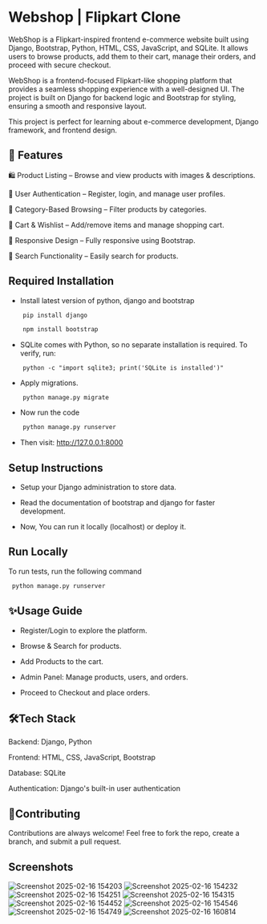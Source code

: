 
# Webshop | Flipkart Clone                        
WebShop is a Flipkart-inspired frontend e-commerce website built using Django, Bootstrap, Python, HTML, CSS, JavaScript, and SQLite. It allows users to browse products, add them to their cart, manage their orders, and proceed with secure checkout.

WebShop is a frontend-focused Flipkart-like shopping platform that provides a seamless shopping experience with a well-designed UI. The project is built on Django for backend logic and Bootstrap for styling, ensuring a smooth and responsive layout.

This project is perfect for learning about e-commerce development, Django framework, and frontend design.


## 🚀 Features

🛍️ Product Listing – Browse and view products with images & descriptions.

🔑 User Authentication – Register, login, and manage user profiles.

📂 Category-Based Browsing – Filter products by categories.

🛒 Cart & Wishlist – Add/remove items and manage shopping cart.

🌟 Responsive Design – Fully responsive using Bootstrap.

🔎 Search Functionality – Easily search for products.

## Required Installation
- Install latest version of python, django and bootstrap
```bash
    pip install django

    npm install bootstrap
 ```
- SQLite comes with Python, so no separate installation is required.
    To verify, run:
```
    python -c "import sqlite3; print('SQLite is installed')"
```

- Apply migrations.
```
    python manage.py migrate
```

- Now run the code
``` bash
    python manage.py runserver
 ```

- Then visit: http://127.0.0.1:8000

## Setup Instructions

- Setup your Django administration to store data.

- Read the documentation of bootstrap and django for faster development.

- Now, You can run it locally (localhost) or deploy it.


## Run Locally

To run tests, run the following command

```bash
 python manage.py runserver
```


## ✨Usage Guide

- Register/Login to explore the platform.

- Browse & Search for products.

- Add Products to the cart.

- Admin Panel: Manage products, users, and orders.

- Proceed to Checkout and place orders.













## 🛠️Tech Stack

Backend: Django, Python

Frontend: HTML, CSS, JavaScript, Bootstrap

Database: SQLite

Authentication: Django's built-in user authentication
## 🤝Contributing

Contributions are always welcome!
 Feel free to fork the repo, create a branch, and submit a pull request.
## Screenshots

![Screenshot 2025-02-16 154203](https://github.com/user-attachments/assets/58d0bc1e-d471-40f4-9289-513291b41e08)
![Screenshot 2025-02-16 154232](https://github.com/user-attachments/assets/fe649899-dc7d-4d76-a9b0-47c3b7244a58)
![Screenshot 2025-02-16 154251](https://github.com/user-attachments/assets/af73c955-ca10-4a3b-b42f-1b3c6f233948)
![Screenshot 2025-02-16 154315](https://github.com/user-attachments/assets/069ec850-e281-48d7-9d75-6043b8c53102)
![Screenshot 2025-02-16 154452](https://github.com/user-attachments/assets/c2749672-8140-4b86-a185-91a53b7b9daf)
![Screenshot 2025-02-16 154546](https://github.com/user-attachments/assets/32452635-4fc0-4b24-9f00-82663526fff6)
![Screenshot 2025-02-16 154749](https://github.com/user-attachments/assets/e4e920c6-8aac-44a4-bcaf-54a5bc6a981f)
![Screenshot 2025-02-16 160814](https://github.com/user-attachments/assets/34afd00e-7237-458a-a701-97d6ce26c6d5)









